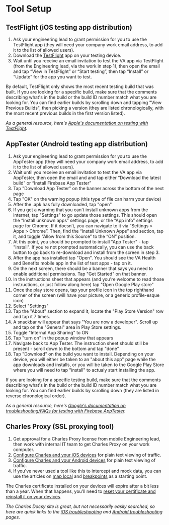 # Tool Setup

## TestFlight (iOS testing app distribution)
1. Ask your engineering lead to grant permission for you to use the TestFlight app (they will need your company work email address, to add it to the list of allowed users).
2. Download the [TestFlight](https://apps.apple.com/us/app/testflight/id899247664) app on your testing device.
3. Wait until you receive an email invitation to test the VA app via TestFlight (from the Engineering lead, via the work in step 1), then open the email and tap “View in TestFlight” or “Start testing”, then tap “Install” or “Update” for the app you want to test.

By default, TestFlight only shows the most recent testing build that was built. If you are looking for a specific build, make sure that the comments describing what's in the build or the build ID number match what you are looking for. You can find earlier builds by scrolling down and tapping "View Previous Builds", then picking a version (they are listed chronologically, with the most recent previous builds in the first version listed).

_As a general resource, here's [Apple's documentation on testing with TestFlight](https://testflight.apple.com/)._

## AppTester (Android testing app distribution)
1. Ask your engineering lead to grant permission for you to use the AppTester app (they will need your company work email address, to add it to the list of allowed users).
2. Wait until you receive an email invitation to test the VA app via AppTester, then open the email and and tap either “Download the latest build” or “Install Firebase App Tester”
3. Tap "Download App Tester" on the banner across the bottom of the next page
4. Tap "OK" on the warning popup (this type of file can harm your device)
5. After the .apk has fully downloaded, tap "open"
6. If you get a warning that you can't install unknown apps from the internet, tap "Settings" to go update those settings. This should open the “Install unknown apps” settings page, or the “App info” settings page for Chrome. If it doesn’t, you can navigate to it via “Settings > Apps > Chrome”. Then, find the “Install Unknown Apps” and section, tap it, and toggle “Allow from this Source” to the “ON” position.
7. At this point, you should be prompted to install "App Tester" - tap "Install". If you're not prompted automatically, you can use the back button to go back to re-download and install from the screen in step 3.
8. After the app has installed tap "Open". You should see the VA Health and Benefits mobile app in the list of test apps - tap on it.
9. On the next screen, there should be a banner that says you need to enable additional permissions. Tap "Get Started" on that banner.
10. In the instructions sheet that appears (and you're welcome to read those instructions, or just follow along here) tap "Open Google Play store"
11. Once the play store opens, tap your profile icon in the top righthand corner of the screen (will have your picture, or a generic profile-esque icon)
12. Select "Settings"
13. Tap the "About" section to expand it, locate the "Play Store Version" row and tap it 7 times.
14. A snackbar will appear that says "You are now a developer". Scroll up and tap on the "General" area in Play Store settings.
15. Toggle "Internal App Sharing" to ON
16. Tap "turn on" in the popup window that appears
17. Navigate back to App Tester. The instruction sheet should still be present - scroll down to the bottom and tap "done"
18. Tap "Download" on the build you want to install. Depending on your device, you will either be taken to an "about this app" page while the app downloads and installs, or you will be taken to the Google Play Store where you will need to tap "install" to actualy start installing the app.

If you are looking for a specific testing build, make sure that the comments describing what's in the build or the build ID number match what you are looking for. You can find earlier builds by scrolling down (they are listed in reverse chronological order).


_As a general resource, here's [Google's documentation on troubleshooting/FAQs for testing with Firebase AppTester](https://firebase.google.com/docs/app-distribution/troubleshooting?platform=android)._

## Charles Proxy (SSL proxying tool)

1. Get approval for a Charles Proxy license from mobile Engineering lead, then work with internal IT team to get Charles Proxy on your work computer.
2. [Configure Charles and your iOS devices](https://charlesdocsy.com/2020/05/05/view-ios-traffic-with-charles-proxy/) for plain text viewing of traffic.
3. [Configure Charles and your Android devices](https://charlesdocsy.com/2020/05/07/android-devices-and-charles/) for plain text viewing of traffic.
4. If you've never used a tool like this to intercept and mock data, you can use the articles on [map local](https://charlesdocsy.com/2020/05/14/map-local/) and [breakpoints](https://charlesdocsy.com/2020/05/11/breakpoints-modify-request-headers/) as a starting point.

The Charles certificate installed on your devices will expire after a bit less than a year. When that happens, you'll need to [reset your certificate and reinstall it on your devices](https://charlesdocsy.com/2021/12/29/expired-charles-proxy-root-certificate/).

_The Charles Docsy site is great, but not necessarily easily searched, so here are quick links to the [iOS troubleshooting](https://charlesdocsy.com/2020/05/14/common-problems-ios/) and [Android troubleshooting](https://charlesdocsy.com/2020/07/08/common-problems-android/) pages._
